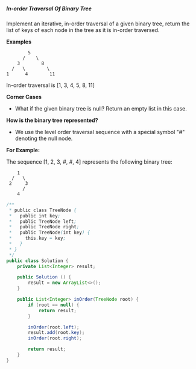 ##### In-order Traversal Of Binary Tree

Implement an iterative, in-order traversal of a given binary tree, return the list of keys of each node in the tree as it is in-order traversed.

**Examples**
```
        5
      /    \
    3        8
  /   \        \
1      4        11
```
In-order traversal is [1, 3, 4, 5, 8, 11]

**Corner Cases**

* What if the given binary tree is null? Return an empty list in this case.

**How is the binary tree represented?**

* We use the level order traversal sequence with a special symbol "#" denoting the null node.

**For Example:**

The sequence [1, 2, 3, #, #, 4] represents the following binary tree:
```
    1
  /   \
 2     3
      /
    4
```

```java
/**
 * public class TreeNode {
 *   public int key;
 *   public TreeNode left;
 *   public TreeNode right;
 *   public TreeNode(int key) {
 *     this.key = key;
 *   }
 * }
 */
public class Solution {
    private List<Integer> result;

    public Solution () {
        result = new ArrayList<>();
    }

    public List<Integer> inOrder(TreeNode root) {
        if (root == null) {
            return result;
        }

        inOrder(root.left);
        result.add(root.key);
        inOrder(root.right);

        return result;
    }
}
```